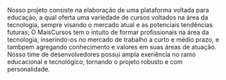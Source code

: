 Nosso projeto consiste na elaboração de uma plataforma voltada para educação, a qual oferta uma variedade de cursos 
voltados na área da tecnologia, sempre visando o mercado atual e as potenciais tendências futuras;
O MaisCursos tem o intuito de formar profissionais na área da tecnologia, inserindo-os no mercado de trabalho a curto e médio prazo, e tambpem agregando conhecimento e valores em suas áreas de atuação. Nosso time de desenvolvedores possui ampla exeriência no ramo educacional e tecnológico, tornando o projeto robusto e com personalidade.